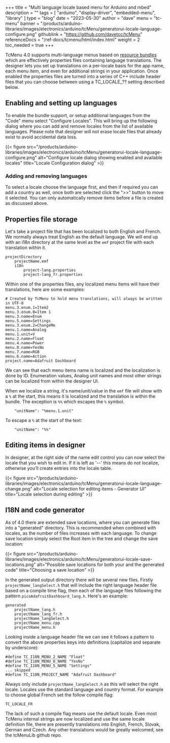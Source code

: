 +++
title = "Multi language locale based menu for Arduino and mbed"
description = ""
tags = [ "arduino", "display-driver", "embedded-menu", "library" ]
type = "blog"
date = "2023-05-30"
author =  "dave"
menu = "tc-menu"
banner = "/products/arduino-libraries/images/electronics/arduino/tcMenu/generatorui-locale-language-configure.png"
githublink = "https://github.com/davetcc/tcMenu"
referenceDocs = "/ref-docs/tcmenu/html/index.html"
weight = 2
toc_needed = true
+++

TcMenu 4.0 supports multi-language menus based on [resource bundles](https://www.baeldung.com/java-resourcebundle) which are effectively properties files containing language translations. The designer lets you set up translations on a per-locale basis for the app name, each menu item, and even for additional strings in your application. Once enabled the properties files are turned into a series of C++ include header files that you can choose between using a TC_LOCALE_?? setting described below.

## Enabling and setting up languages

To enable the bundle support, or setup additional languages from the "Code" menu select "Configure Locales". This will bring up the following dialog where you can add and remove locales from the list of available languages. Please note that designer will not erase locale files that already exist to avoid accidental data loss.

{{< figure src="/products/arduino-libraries/images/electronics/arduino/tcMenu/generatorui-locale-language-configure.png" alt="Configure locale dialog showing enabled and available locales" title="Locale Configuration dialog" >}}

### Adding and removing languages

To select a locale choose the language first, and then if required you can add a country as well, once both are selected click the ">>" button to move it selected. You can only automatically remove items before a file is created as discussed above.

## Properties file storage

Let's take a project file that has been localized to both English and French. We normally always treat English as the default language. We will end up with an i18n directory at the same level as the `emf` project file with each translation within it.

    projectDirectory
        projectName.emf
        i18n
            project-lang.properties
            project-lang_fr.properties

Within one of the properties files, any localized menu items will have their translations, here are some examples:

    # Created by TcMenu to hold menu translations, will always be written in UTF-8
    menu.3.enum.1=Item2
    menu.3.enum.0=Item 1
    menu.3.name=Enum
    menu.5.name=Settings
    menu.3.enum.2=ChangeMe
    menu.1.name=Analog
    menu.1.unit=V
    menu.2.name=Float
    menu.4.name=Power
    menu.8.name=YesNo
    menu.7.name=RGB
    menu.6.name=Action
    project.name=Adafruit Dashboard

We can see that each menu items name is localized and the localization is done by ID. Enumeration values, Analog unit names and most other strings can be localized from within the designer UI.

When we localize a string, it's name/unit/value in the `emf` file will show with a `%` at the start, this means it is localized and the translation is within the bundle. The exception is `%%` which escapes the `%` symbol.  

        "unitName": "%menu.1.unit"

To escape a `%` at the start of the text:

        "unitName": "%%"

## Editing items in designer

In designer, at the right side of the name edit control you can now select the locale that you wish to edit in. If it is left as '--' this means do not localize, otherwise you'll create entries into the locale table.

{{< figure src="/products/arduino-libraries/images/electronics/arduino/tcMenu/generatorui-locale-language-change.png" alt="Locale selection for editing items - Generator UI" title="Locale selection during editing" >}}


## I18N and code generator

As of 4.0 there are extended save locations, where you can generate files into a "generated" directory. This is recommended when combined with locales, as the number of files increases with each language. To change save location simply select the Root item in the tree and change the save location:

{{< figure src="/products/arduino-libraries/images/electronics/arduino/tcMenu/generatorui-locale-save-locations.png" alt="Possible save locations for both your and the generated code" title="Choosing a save location" >}}


In the generated output directory there will be several new files. Firstly `projectName_langSelect.h` that will include the right language header file based on a compile time flag, then each of the language files following the pattern `picoAdafruitDashboard_lang.h`. Here's an example:

    generated
        projectName_lang.h
        projectName_lang_fr.h
        projectName_langSelect.h
        projectName_menu.cpp
        projectName_menu.h

Looking inside a language header file we can see it follows a pattern to convert the above properties keys into definitions (capitalize and separate by underscore):

    #define TC_I18N_MENU_2_NAME "Float"
    #define TC_I18N_MENU_8_NAME "YesNo"
    #define TC_I18N_MENU_5_NAME "Settings"
    ... skipped
    #define TC_I18N_PROJECT_NAME "Adafruit Dashboard"


Always only include `projectName_langSelect.h` as this will select the right locale. Locales use the standard language and country format. For example to choose global French set the follow compile flag:

    TC_LOCALE_FR

The lack of such a compile flag means use the default locale. Even most TcMenu internal strings are now localized and use the same locale definition file, there are presently translations into English, French, Slovak, German and Czech. Any other translations would be greatly welcomed, see the tcMenuLib github repo.
